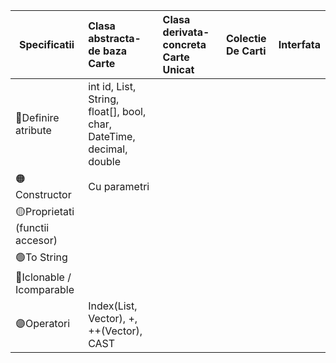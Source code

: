 |Specificatii|Clasa abstracta-de baza Carte|Clasa derivata-concreta Carte Unicat  | Colectie De Carti|Interfata |
|------------|:----------------------------|:-------------------------------------|:----------|:---------------|
|🔴Definire atribute|int id, List, String, float[], bool, char, DateTime, decimal, double|||
|🟠Constructor|Cu parametri|||
|🟡Proprietati (functii accesor)|||
|🟢To String||||
|🔵Iclonable / Icomparable|||
|🟣Operatori| Index(List, Vector), +, ++(Vector), CAST||||

